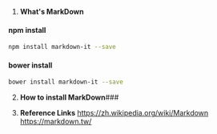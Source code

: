 1. **What's MarkDown**
#### npm install ####
``` bash
npm install markdown-it --save
```
#### bower install ####
``` bash
bower install markdown-it --save
```
2. **How to install MarkDown**###

3. **Reference Links**
https://zh.wikipedia.org/wiki/Markdown
https://markdown.tw/

